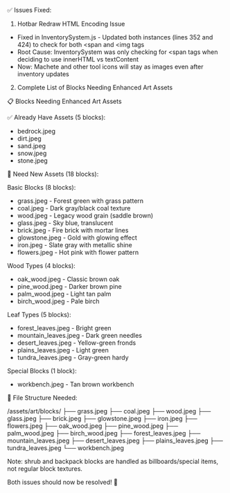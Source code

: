 ✅ Issues Fixed:

  1. Hotbar Redraw HTML Encoding Issue

  - Fixed in InventorySystem.js - Updated both instances (lines 352 and 424) to check for both <span and <img tags
  - Root Cause: InventorySystem was only checking for <span tags when deciding to use innerHTML vs textContent
  - Now: Machete and other tool icons will stay as images even after inventory updates

  2. Complete List of Blocks Needing Enhanced Art Assets

  📋 Blocks Needing Enhanced Art Assets

  ✅ Already Have Assets (5 blocks):

  - bedrock.jpeg
  - dirt.jpeg
  - sand.jpeg
  - snow.jpeg
  - stone.jpeg

  🎨 Need New Assets (18 blocks):

  Basic Blocks (8 blocks):

  - grass.jpeg - Forest green with grass pattern
  - coal.jpeg - Dark gray/black coal texture
  - wood.jpeg - Legacy wood grain (saddle brown)
  - glass.jpeg - Sky blue, translucent
  - brick.jpeg - Fire brick with mortar lines
  - glowstone.jpeg - Gold with glowing effect
  - iron.jpeg - Slate gray with metallic shine
  - flowers.jpeg - Hot pink with flower pattern

  Wood Types (4 blocks):

  - oak_wood.jpeg - Classic brown oak
  - pine_wood.jpeg - Darker brown pine
  - palm_wood.jpeg - Light tan palm
  - birch_wood.jpeg - Pale birch

  Leaf Types (5 blocks):

  - forest_leaves.jpeg - Bright green
  - mountain_leaves.jpeg - Dark green needles
  - desert_leaves.jpeg - Yellow-green fronds
  - plains_leaves.jpeg - Light green
  - tundra_leaves.jpeg - Gray-green hardy

  Special Blocks (1 block):

  - workbench.jpeg - Tan brown workbench

  📁 File Structure Needed:

  /assets/art/blocks/
  ├── grass.jpeg
  ├── coal.jpeg
  ├── wood.jpeg
  ├── glass.jpeg
  ├── brick.jpeg
  ├── glowstone.jpeg
  ├── iron.jpeg
  ├── flowers.jpeg
  ├── oak_wood.jpeg
  ├── pine_wood.jpeg
  ├── palm_wood.jpeg
  ├── birch_wood.jpeg
  ├── forest_leaves.jpeg
  ├── mountain_leaves.jpeg
  ├── desert_leaves.jpeg
  ├── plains_leaves.jpeg
  ├── tundra_leaves.jpeg
  └── workbench.jpeg

  Note: shrub and backpack blocks are handled as billboards/special items, not regular block textures.

  Both issues should now be resolved! 🎉